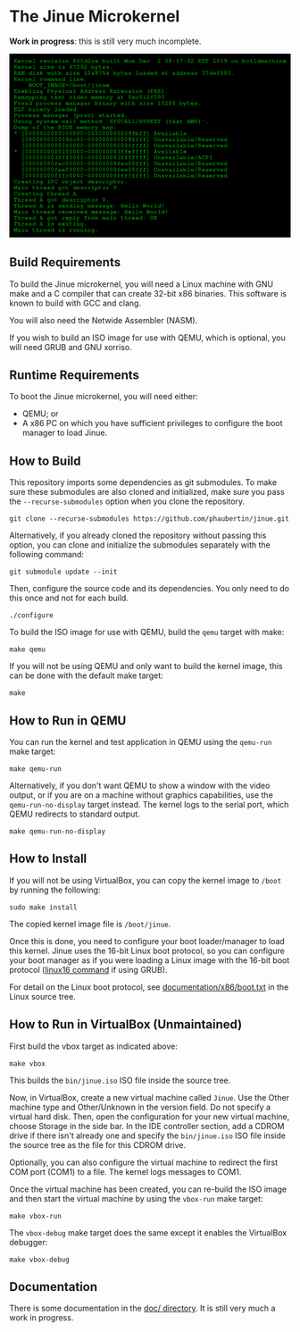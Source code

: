 # The Jinue Microkernel #

**Work in progress**: this is still very much incomplete.

![Screenshot](https://raw.githubusercontent.com/phaubertin/jinue/master/doc/screenshot.png)

Build Requirements
------------------

To build the Jinue microkernel, you will need a Linux machine with GNU make and
a C compiler that can create 32-bit x86 binaries. This software is known to
build with GCC and clang.

You will also need the Netwide Assembler (NASM).

If you wish to build an ISO image for use with QEMU, which is optional,
you will need GRUB and GNU xorriso.

Runtime Requirements
--------------------

To boot the Jinue microkernel, you will need either:
* QEMU; or
* A x86 PC on which you have sufficient privileges to configure the boot manager
to load Jinue.

How to Build
------------

This repository imports some dependencies as git submodules. To make sure these submodules are also cloned and initialized, make sure you pass the `--recurse-submodules` option when you clone the repository.

```
git clone --recurse-submodules https://github.com/phaubertin/jinue.git
```
Alternatively, if you already cloned the repository without passing this option, you can clone and initialize the submodules separately with the following command:

```
git submodule update --init
```

Then, configure the source code and its dependencies. You only need to do this once and not for each build.
```
./configure
```

To build the ISO image for use with QEMU, build the `qemu` target with make:
```
make qemu
```
If you will not be using QEMU and only want to build the kernel image, this can be done with the default make target:
```
make
```

How to Run in QEMU
-------------------
You can run the kernel and test application in QEMU using the `qemu-run` make target:
```
make qemu-run
```
Alternatively, if you don't want QEMU to show a window with the video output, or if you are on a machine without graphics capabilities, use the `qemu-run-no-display` target instead. The kernel logs to the serial port, which QEMU redirects to standard output.
```
make qemu-run-no-display
```

How to Install
--------------

If you will not be using VirtualBox, you can copy the kernel image to `/boot` by
running the following:
```
sudo make install
```
The copied kernel image file is `/boot/jinue`.

Once this is done, you need to configure your boot loader/manager to load this
kernel. Jinue uses the 16-bit Linux boot protocol, so you can configure your
boot manager as if you were loading a Linux image with the 16-bit boot protocol
([linux16 command](devel/virtualbox/grub.cfg#L29) if using GRUB).

For detail on the Linux boot protocol, see
[documentation/x86/boot.txt](https://www.kernel.org/doc/Documentation/x86/boot.txt)
in the Linux source tree.

How to Run in VirtualBox (Unmaintained)
------------------------
First build the vbox target as indicated above:
```
make vbox
```
This builds the `bin/jinue.iso` ISO file inside the source tree.

Now, in VirtualBox, create a new virtual machine called `Jinue`. Use the Other
machine type and Other/Unknown in the version field. Do not specify a virtual
hard disk. Then, open the configuration for your new virtual machine, choose
Storage in the side bar. In the IDE controller section, add a CDROM drive if
there isn't already one and specify the `bin/jinue.iso` ISO file inside the
source tree as the file for this CDROM drive.

Optionally, you can also configure the virtual machine to redirect the first
COM port (COM1) to a file. The kernel logs messages to COM1.

Once the virtual machine has been created, you can re-build the ISO image and
then start the virtual machine by using the `vbox-run` make target:
```
make vbox-run
```
The `vbox-debug` make target does the same except it enables the VirtualBox
debugger:
```
make vbox-debug
```


Documentation
-------------

There is some documentation in the [doc/ directory](doc/README.md). It is still
very much a work in progress.
